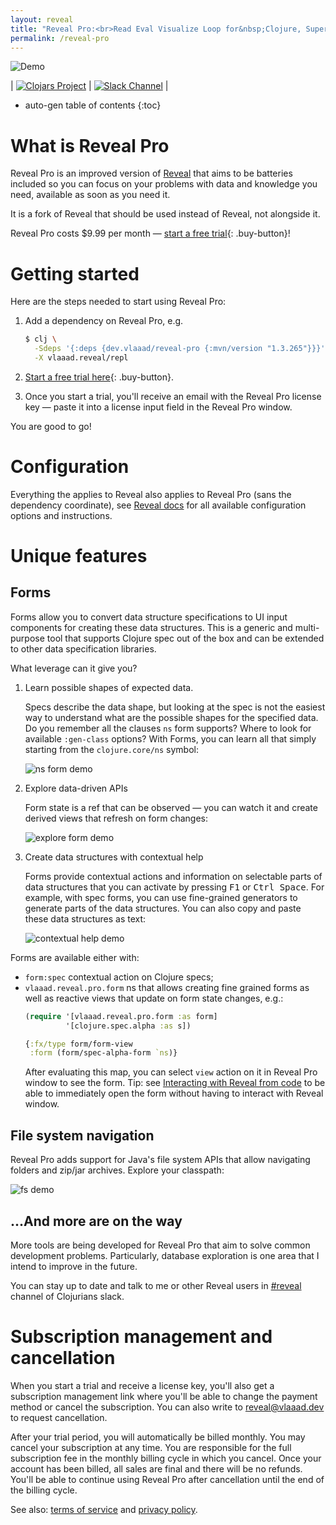 ```yaml
---
layout: reveal
title: "Reveal Pro:<br>Read Eval Visualize Loop for&nbsp;Clojure, Supercharged"
permalink: /reveal-pro
---
```


![Demo](/assets/reveal-pro/main.gif)

| [![Clojars Project](https://img.shields.io/clojars/v/dev.vlaaad/reveal-pro.svg?logo=clojure&logoColor=white&style=for-the-badge)](https://clojars.org/dev.vlaaad/reveal-pro) | [![Slack Channel](https://img.shields.io/badge/slack-%20%23reveal-blue.svg?logo=slack&style=for-the-badge)](https://clojurians.slack.com/messages/reveal/) |

* auto-gen table of contents
{:toc}

# What is Reveal Pro

Reveal Pro is an improved version of [Reveal](/reveal/) that aims to be batteries included so you can focus on your problems with data and knowledge you need, available as soon as you need it. 

It is a fork of Reveal that should be used instead of Reveal, not alongside it.

Reveal Pro costs $9.99 per month — [start a free trial](https://buy.stripe.com/8wM9Dz5bKand5ck3cc){: .buy-button}!

# Getting started

Here are the steps needed to start using Reveal Pro:

1. Add a dependency on Reveal Pro, e.g.

   ```sh
   $ clj \
     -Sdeps '{:deps {dev.vlaaad/reveal-pro {:mvn/version "1.3.265"}}}' \
     -X vlaaad.reveal/repl
   ```

2. [Start a free trial here](https://buy.stripe.com/8wM9Dz5bKand5ck3cc){: .buy-button}.

3. Once you start a trial, you'll receive an email with the Reveal Pro license key — paste it into a license input field in the Reveal Pro window. 

You are good to go!

# Configuration

Everything the applies to Reveal also applies to Reveal Pro (sans the dependency coordinate), see [Reveal docs](/reveal/) for all available configuration options and instructions.

# Unique features

## Forms

Forms allow you to convert data structure specifications to UI input components for creating these data structures. This is a generic and multi-purpose tool that supports Clojure spec out of the box and can be extended to other data specification libraries.

What leverage can it give you?

1. Learn possible shapes of expected data.

   Specs describe the data shape, but looking at the spec is not the easiest way to understand what are the possible shapes for the specified data. Do you remember all the clauses `ns` form supports? Where to look for available `:gen-class` options? With Forms, you can learn all that simply starting from the `clojure.core/ns` symbol:

   ![ns form demo](/assets/reveal-pro/ns-form.gif)

2. Explore data-driven APIs

   Form state is a ref that can be observed — you can watch it and create derived views that refresh on form changes:

   ![explore form demo](/assets/reveal-pro/explore.gif)

3. Create data structures with contextual help

   Forms provide contextual actions and information on selectable parts of data structures that you can activate by pressing <kbd>F1</kbd> or <kbd>Ctrl Space</kbd>. For example, with spec forms, you can use fine-grained generators to generate parts of the data structures. You can also copy and paste these data structures as text:

   ![contextual help demo](/assets/reveal-pro/create.gif)

Forms are available either with:
- `form:spec` contextual action on Clojure specs;
- `vlaaad.reveal.pro.form` ns that allows creating fine grained forms as well as reactive views that update on form state changes, e.g.:
  ```clj
  (require '[vlaaad.reveal.pro.form :as form]
           '[clojure.spec.alpha :as s])

  {:fx/type form/form-view
   :form (form/spec-alpha-form `ns)}
  ```
  After evaluating this map, you can select `view` action on it in Reveal Pro window to see the form. Tip: see [Interacting with Reveal from code](/reveal/#interacting-with-reveal-from-code) to be able to immediately open the form without having to interact with Reveal window.

## File system navigation

Reveal Pro adds support for Java's file system APIs that allow navigating folders and zip/jar archives. Explore your classpath:

![fs demo](/assets/reveal-pro/fs.gif)

## ...And more are on the way

More tools are being developed for Reveal Pro that aim to solve common development problems. Particularly, database exploration is one area that I intend to improve in the future.

You can stay up to date and talk to me or other Reveal users in [#reveal](https://clojurians.slack.com/messages/reveal/) channel of Clojurians slack.

# Subscription management and cancellation

When you start a trial and receive a license key, you'll also get a subscription management link where you'll be able to change the payment method or cancel the subscription. You can also write to [reveal@vlaaad.dev](mailto:reveal@vlaaad.dev) to request cancellation.

After your trial period, you will automatically be billed monthly. You may cancel your subscription at any time. You are responsible for the full subscription fee in the monthly billing cycle in which you cancel. Once your account has been billed, all sales are final and there will be no refunds. You'll be able to continue using Reveal Pro after cancellation until the end of the billing cycle.

See also: [terms of service](/reveal-pro/terms) and [privacy policy](/reveal-pro/privacy).
